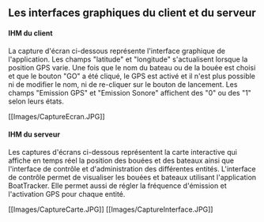 ## Les interfaces graphiques du client et du serveur

#### IHM du client
La capture d'écran ci-dessous représente l'interface graphique de l'application. Les champs "latitude" et "longitude" s'actualisent lorsque la position GPS varie. Une fois que le nom du bateau ou de la bouée est choisi et que le bouton "GO" a été cliqué, le GPS est activé et il n'est plus possible ni de modifier le nom, ni de re-cliquer sur le bouton de lancement. Les champs "Emission GPS" et "Emission Sonore" affichent des "0" ou des "1" selon leurs états.
 
[[Images/CaptureEcran.JPG]]

#### IHM du serveur
Les captures d'écrans ci-dessous représentent la carte interactive qui affiche en temps réel la position des bouées et des bateaux ainsi que l'interface de contrôle et d'administration des différentes entités. L'interface de contrôle permet de visualiser les bouées et bateaux utilisant l'application BoatTracker. Elle permet aussi de régler la fréquence d'émission et l'activation GPS pour chaque entité.

[[Images/CaptureCarte.JPG]]
[[Images/CaptureInterface.JPG]]
